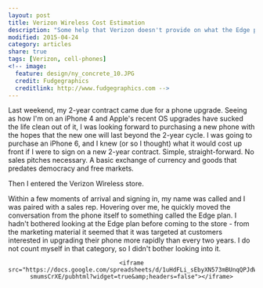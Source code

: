 ```yaml
---
layout: post
title: Verizon Wireless Cost Estimation
description: "Some help that Verizon doesn't provide on what the Edge plan is."
modified: 2015-04-24
category: articles
share: true
tags: [Verizon, cell-phones]
<!-- image:
  feature: design/ny_concrete_10.JPG
  credit: Fudgegraphics
  creditlink: http://www.fudgegraphics.com -->
---
```

 
Last weekend, my 2-year contract came due for a phone upgrade.  Seeing as how I'm on an iPhone 4 and Apple's recent OS upgrades have sucked the life clean out of it, I was looking forward to purchasing a new phone with the hopes that the new one will last beyond the 2-year cycle.  I was going to purchase an iPhone 6, and I knew (or so I thought) what it would cost up front if I were to sign on a new 2-year contract.  Simple, straight-forward.  No sales pitches necessary.  A basic exchange of currency and goods that predates democracy and free markets.

Then I entered the Verizon Wireless store.

Within a few moments of arrival and signing in, my name was called and I was paired with a sales rep.  Hovering over me, he quickly moved the conversation from the phone itself to something called the Edge plan.  I hadn't bothered looking at the Edge plan before coming to the store - from the marketing material it seemed that it was targeted at customers interested in upgrading their phone more rapidly than every two years.  I do not count myself in that category, so I didn't bother looking into it.

<center>

	<iframe src="https://docs.google.com/spreadsheets/d/1uHdFLi_sEbyXN573mBUnqQPJdWCfkjuve-smumsCrXE/pubhtml?widget=true&amp;headers=false"></iframe>

</center>





<script>
  (function(i,s,o,g,r,a,m){i['GoogleAnalyticsObject']=r;i[r]=i[r]||function(){
  (i[r].q=i[r].q||[]).push(arguments)},i[r].l=1*new Date();a=s.createElement(o),
  m=s.getElementsByTagName(o)[0];a.async=1;a.src=g;m.parentNode.insertBefore(a,m)
  })(window,document,'script','//www.google-analytics.com/analytics.js','ga');

  ga('create', 'UA-58835878-1', 'auto');
  ga('send', 'pageview');

</script>
